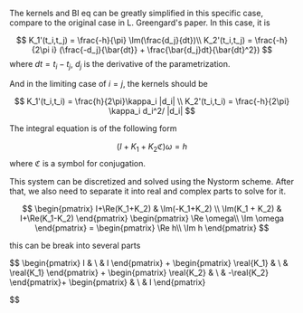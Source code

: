 The kernels and BI eq can be greatly simplified in this specific case, compare to the original case in L. Greengard's paper. In this case, it is 

$$
K_1'(t_i,t_j) = \frac{-h}{\pi} \Im(\frac{d_j}{dt})\\
K_2'(t_i,t_j) = \frac{-h}{2\pi i} (\frac{-d_j}{\bar{dt}} + \frac{\bar{d_j}dt}{\bar{dt}^2}) 
$$ 
where $dt = t_i-t_j$, $d_j$ is the derivative of the parametrization. 

And in the limiting case of $i=j$, the kernels should be 

$$
K_1'(t_i,t_i) = \frac{h}{2\pi}\kappa_i |d_i| \\
K_2'(t_i,t_i) = \frac{-h}{2\pi} \kappa_i d_i^2/ |d_i|
$$



The integral equation is of the following form

$$
(I+K_1+K_2\mathfrak C) \omega = h
$$ 
where $\mathfrak C$ is a symbol for conjugation. 

This system can be discretized and solved using the Nystorm scheme. After that, we also need to separate it into real and complex parts to solve for it. 

$$
\begin{pmatrix}
I+\Re(K_1+K_2) & \Im(-K_1+K_2) \\
\Im(K_1 + K_2) & I+\Re(K_1-K_2)
\end{pmatrix}
\begin{pmatrix}
\Re \omega\\
\Im \omega
\end{pmatrix} = 
\begin{pmatrix}
\Re h\\
\Im h
\end{pmatrix}
$$

this can be break into several parts

$$
\begin{pmatrix}
I &  \\
 & I
\end{pmatrix} + 
\begin{pmatrix}
\real{K_1} &  \\
 & \real{K_1}
\end{pmatrix} + 
\begin{pmatrix}
\real{K_2} &  \\
 & -\real{K_2}
\end{pmatrix}+
\begin{pmatrix}
  &  \\
 & I
\end{pmatrix}

$$
